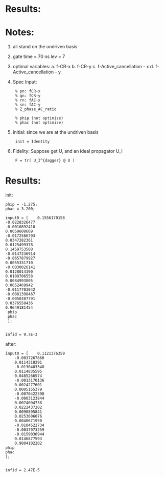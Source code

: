 # Results:

# Notes:
1. all stand on the undriven basis
2. gate time = 70 ns
    lev = 7
3. optimal variables: 
a. f-CR-x
b. f-CR-y
c. f-Active_cancellation - x
d. f-Active_cancellation - y

4. Spec
Input:

        % pn: fCR-x
        % qn: fCR-y
        % rn: fAC-x
        % sn: fAC-y
        % Z_phase_AC_ratio

        % phip (not optimize)
        % phac (not optimize)

5. initial:
    since we are at the undriven basis
    
        init = Identity
    
6. Fidelity:
    Suppose get U, and an ideal propagator U_I
    
        F = tr( U_I^{dagger} @ U )

# Results:

init:

    phip = -1.275;
    phac = 3.200;

    input0 = [    0.1556170158
    -0.0228326477
    -0.0010892410
    0.0059608669
    -0.0172586793
    0.0347282361
    0.0125499378
    0.1459753508
    -0.0147236914
    -0.0657879927
    0.0055331710
    -0.0030026141
    0.0128014190
    0.0108706558
    0.0084993805
    0.0052469942
    -0.0117703042
    -0.0081398467
    -0.0050387791
    0.0376558436
    0.9649181454
     phip
     phac
     ];


    infid = 9.7E-3


after: 

    input0 = [    0.1121376359
        -0.0037267860
        0.0114318291
        -0.0130403348
        0.0114835595
        0.0485266574
        -0.0013170136
        0.0024277601
        0.0005155379
        -0.0070422398
        -0.0003123844
        0.0074094738
        0.0222437202
        0.0090895841
        0.0253606076
        0.0040671950
        -0.0104522734
        -0.0037973259
        -0.0159036944
        0.0146877593
        0.9804102202
    phip
    phac
    ];


    infid = 2.47E-5
